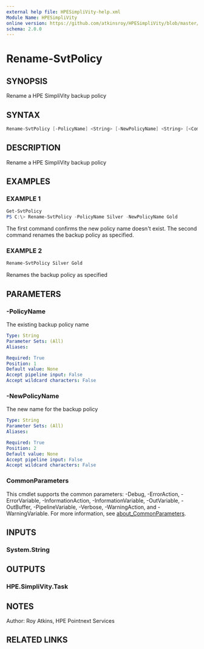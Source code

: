 ```yaml
---
external help file: HPESimpliVity-help.xml
Module Name: HPESimpliVity
online version: https://github.com/atkinsroy/HPESimpliVity/blob/master/docs/Get-SvtDatastoreComputeNode.md
schema: 2.0.0
---
```


# Rename-SvtPolicy

## SYNOPSIS

Rename a HPE SimpliVity backup policy

## SYNTAX

```PowerShell
Rename-SvtPolicy [-PolicyName] <String> [-NewPolicyName] <String> [<CommonParameters>]
```

## DESCRIPTION

Rename a HPE SimpliVity backup policy

## EXAMPLES

### EXAMPLE 1

```PowerShell
Get-SvtPolicy
PS C:\> Rename-SvtPolicy -PolicyName Silver -NewPolicyName Gold
```

The first command confirms the new policy name doesn't exist. The second command renames the backup policy as specified.

### EXAMPLE 2

```PowerShell
Rename-SvtPolicy Silver Gold
```

Renames the backup policy as specified

## PARAMETERS

### -PolicyName

The existing backup policy name

```yaml
Type: String
Parameter Sets: (All)
Aliases:

Required: True
Position: 1
Default value: None
Accept pipeline input: False
Accept wildcard characters: False
```

### -NewPolicyName

The new name for the backup policy

```yaml
Type: String
Parameter Sets: (All)
Aliases:

Required: True
Position: 2
Default value: None
Accept pipeline input: False
Accept wildcard characters: False
```

### CommonParameters

This cmdlet supports the common parameters: -Debug, -ErrorAction, -ErrorVariable, -InformationAction, -InformationVariable, -OutVariable, -OutBuffer, -PipelineVariable, -Verbose, -WarningAction, and -WarningVariable. For more information, see [about_CommonParameters](http://go.microsoft.com/fwlink/?LinkID=113216).

## INPUTS

### System.String

## OUTPUTS

### HPE.SimpliVity.Task

## NOTES

Author: Roy Atkins, HPE Pointnext Services

## RELATED LINKS
